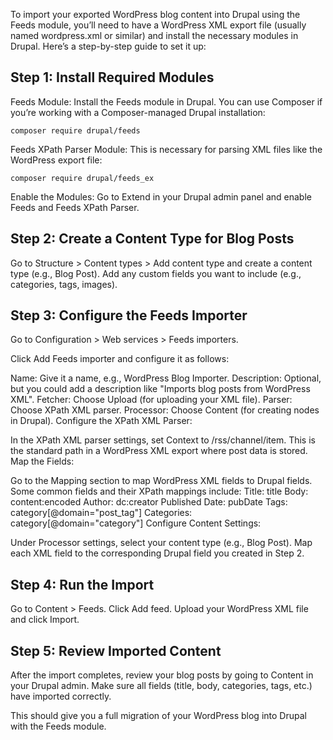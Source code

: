 To import your exported WordPress blog content into Drupal using the Feeds module, you’ll need to have a WordPress XML export file (usually named wordpress.xml or similar) and install the necessary modules in Drupal. Here’s a step-by-step guide to set it up:

## Step 1: Install Required Modules
Feeds Module: Install the Feeds module in Drupal. You can use Composer if you’re working with a Composer-managed Drupal installation:

```
composer require drupal/feeds
```
Feeds XPath Parser Module: This is necessary for parsing XML files like the WordPress export file:

```
composer require drupal/feeds_ex
```
Enable the Modules: Go to Extend in your Drupal admin panel and enable Feeds and Feeds XPath Parser.

## Step 2: Create a Content Type for Blog Posts
Go to Structure > Content types > Add content type and create a content type (e.g., Blog Post).
Add any custom fields you want to include (e.g., categories, tags, images).
## Step 3: Configure the Feeds Importer
Go to Configuration > Web services > Feeds importers.

Click Add Feeds importer and configure it as follows:

Name: Give it a name, e.g., WordPress Blog Importer.
Description: Optional, but you could add a description like "Imports blog posts from WordPress XML".
Fetcher: Choose Upload (for uploading your XML file).
Parser: Choose XPath XML parser.
Processor: Choose Content (for creating nodes in Drupal).
Configure the XPath XML Parser:

In the XPath XML parser settings, set Context to /rss/channel/item. This is the standard path in a WordPress XML export where post data is stored.
Map the Fields:

Go to the Mapping section to map WordPress XML fields to Drupal fields. Some common fields and their XPath mappings include:
Title: title
Body: content:encoded
Author: dc:creator
Published Date: pubDate
Tags: category[@domain="post_tag"]
Categories: category[@domain="category"]
Configure Content Settings:

Under Processor settings, select your content type (e.g., Blog Post).
Map each XML field to the corresponding Drupal field you created in Step 2.
## Step 4: Run the Import
Go to Content > Feeds.
Click Add feed.
Upload your WordPress XML file and click Import.
## Step 5: Review Imported Content
After the import completes, review your blog posts by going to Content in your Drupal admin. Make sure all fields (title, body, categories, tags, etc.) have imported correctly.

This should give you a full migration of your WordPress blog into Drupal with the Feeds module. 
